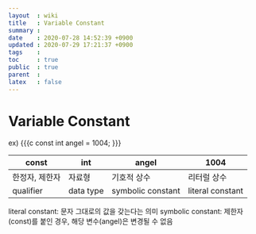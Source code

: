 ```yaml
---
layout  : wiki
title   : Variable Constant
summary : 
date    : 2020-07-28 14:52:39 +0900
updated : 2020-07-29 17:21:37 +0900
tags    : 
toc     : true
public  : true
parent  : 
latex   : false
---
```


# Variable Constant

ex)
{{{c
const int angel = 1004;
}}}

| const          | int       | angel             | 1004             |
|----------------|-----------|-------------------|------------------|
| 한정자, 제한자 | 자료형    | 기호적 상수       | 리터럴 상수      |
| qualifier      | data type | symbolic constant | literal constant |

literal constant: 문자 그대로의 값을 갖는다는 의미
symbolic constant: 제한자(const)를 붙인 경우, 해당 변수(angel)은 변경될 수 없음
